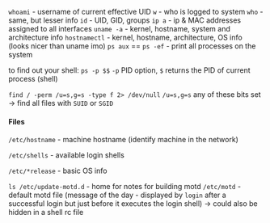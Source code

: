 `whoami` - username of current effective UID
`w` - who is logged to system
	`who` - same, but lesser info
`id` - UID, GID, groups
`ip a` - ip & MAC addresses assigned to all interfaces
`uname -a` - kernel, hostname, system and architecture info
`hostnamectl` - kernel, hostname, architecture, OS info (looks nicer than uname imo)
`ps aux` == `ps -ef` - print all processes on the system

to find out your shell:
`ps -p $$`
`-p` PID option, `$` returns the PID of current process (shell)

`find / -perm /u=s,g=s -type f 2> /dev/null`
`/u=s,g=s` any of these bits set -> find all files with `SUID` or `SGID`




#### Files
`/etc/hostname` - machine hostname
(identify machine in the network)

`/etc/shells` - available login shells

`/etc/*release` - basic OS info

`ls /etc/update-motd.d` - home for notes for building motd
`/etc/motd` - default motd file
(message of the day - displayed by `login` after a successful login but just before it executes the login shell)
-> could also be hidden in a shell rc file